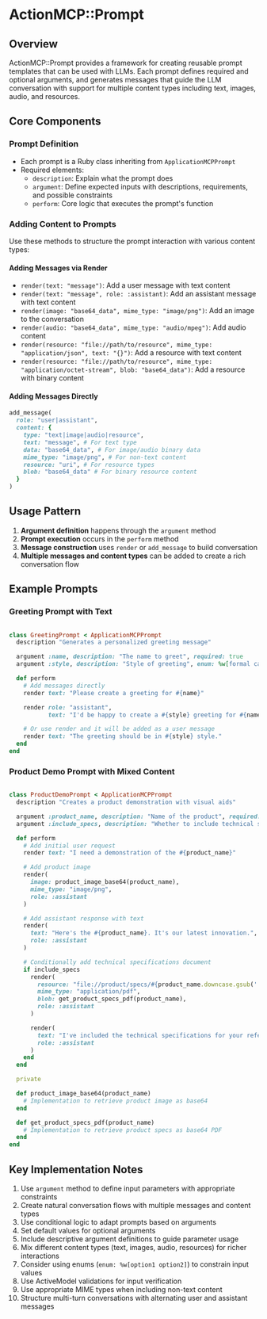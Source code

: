 # ActionMCP::Prompt

## Overview

ActionMCP::Prompt provides a framework for creating reusable prompt templates that can be used with LLMs. Each prompt
defines required and optional arguments, and generates messages that guide the LLM conversation with support for
multiple content types including text, images, audio, and resources.

## Core Components

### Prompt Definition

- Each prompt is a Ruby class inheriting from `ApplicationMCPPrompt`
- Required elements:
    - `description`: Explain what the prompt does
    - `argument`: Define expected inputs with descriptions, requirements, and possible constraints
    - `perform`: Core logic that executes the prompt's function

### Adding Content to Prompts

Use these methods to structure the prompt interaction with various content types:

#### Adding Messages via Render

- `render(text: "message")`: Add a user message with text content
- `render(text: "message", role: :assistant)`: Add an assistant message with text content
- `render(image: "base64_data", mime_type: "image/png")`: Add an image to the conversation
- `render(audio: "base64_data", mime_type: "audio/mpeg")`: Add audio content
- `render(resource: "file://path/to/resource", mime_type: "application/json", text: "{}")`: Add a resource with text
  content
- `render(resource: "file://path/to/resource", mime_type: "application/octet-stream", blob: "base64_data")`: Add a
  resource with binary content

#### Adding Messages Directly

```ruby
add_message(
  role: "user|assistant",
  content: {
    type: "text|image|audio|resource",
    text: "message", # For text type
    data: "base64_data", # For image/audio binary data
    mime_type: "image/png", # For non-text content
    resource: "uri", # For resource types
    blob: "base64_data" # For binary resource content
  }
)
```

## Usage Pattern

1. **Argument definition** happens through the `argument` method
2. **Prompt execution** occurs in the `perform` method
3. **Message construction** uses `render` or `add_message` to build conversation
4. **Multiple messages and content types** can be added to create a rich conversation flow

## Example Prompts

### Greeting Prompt with Text

```ruby

class GreetingPrompt < ApplicationMCPPrompt
  description "Generates a personalized greeting message"

  argument :name, description: "The name to greet", required: true
  argument :style, description: "Style of greeting", enum: %w[formal casual friendly], default: "friendly"

  def perform
    # Add messages directly
    render text: "Please create a greeting for #{name}"

    render role: "assistant",
           text: "I'd be happy to create a #{style} greeting for #{name}!"

    # Or use render and it will be added as a user message
    render text: "The greeting should be in #{style} style."
  end
end
```

### Product Demo Prompt with Mixed Content

```ruby

class ProductDemoPrompt < ApplicationMCPPrompt
  description "Creates a product demonstration with visual aids"

  argument :product_name, description: "Name of the product", required: true
  argument :include_specs, description: "Whether to include technical specifications", required: false, default: true

  def perform
    # Add initial user request
    render text: "I need a demonstration of the #{product_name}"

    # Add product image
    render(
      image: product_image_base64(product_name),
      mime_type: "image/png",
      role: :assistant
    )

    # Add assistant response with text
    render(
      text: "Here's the #{product_name}. It's our latest innovation.",
      role: :assistant
    )

    # Conditionally add technical specifications document
    if include_specs
      render(
        resource: "file://product/specs/#{product_name.downcase.gsub(' ', '_')}.pdf",
        mime_type: "application/pdf",
        blob: get_product_specs_pdf(product_name),
        role: :assistant
      )

      render(
        text: "I've included the technical specifications for your reference.",
        role: :assistant
      )
    end
  end

  private

  def product_image_base64(product_name)
    # Implementation to retrieve product image as base64
  end

  def get_product_specs_pdf(product_name)
    # Implementation to retrieve product specs as base64 PDF
  end
end
```

## Key Implementation Notes

1. Use `argument` method to define input parameters with appropriate constraints
2. Create natural conversation flows with multiple messages and content types
3. Use conditional logic to adapt prompts based on arguments
4. Set default values for optional arguments
5. Include descriptive argument definitions to guide parameter usage
6. Mix different content types (text, images, audio, resources) for richer interactions
7. Consider using enums (`enum: %w[option1 option2]`) to constrain input values
8. Use ActiveModel validations for input verification
9. Use appropriate MIME types when including non-text content
10. Structure multi-turn conversations with alternating user and assistant messages

